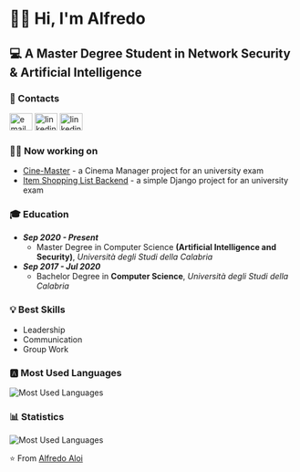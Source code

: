# 👋🏻 Hi, I'm Alfredo

## 💻 A Master Degree Student in Network Security & Artificial Intelligence

### 📧 Contacts
[<img src='https://cdn.jsdelivr.net/npm/simple-icons@4.0.1/icons/gmail.svg' alt='email' height='30' width='40'>](mailto:alfredo_aloi@libero.it)
[<img src='https://cdn.jsdelivr.net/npm/simple-icons@4.0.1/icons/linkedin.svg' alt='linkedin' height='30' width='40'>](https://www.linkedin.com/in/alfredo-aloi/)
[<img src='https://cdn.jsdelivr.net/npm/simple-icons@4.0.1/icons/twitter.svg' alt='linkedin' height='30' width='40'>](https://twitter.com/alfredoaloi/)

### 👨‍💻 Now working on
- [Cine-Master](https://github.com/Cine-Master) - a Cinema Manager project for an university exam
- [Item Shopping List Backend](https://github.com/EricaCoppolillo/SSD_Backend) - a simple Django project for an university exam

### 🎓 Education
- ***Sep 2020 - Present***
	- Master Degree in Computer Science **(Artificial Intelligence and Security)**, *Università degli Studi della Calabria*
- ***Sep 2017 - Jul 2020***
	- Bachelor Degree in **Computer Science**, *Università degli Studi della Calabria*

### 💡 Best Skills
- Leadership
- Communication
- Group Work

### 🅰️ Most Used Languages
![Most Used Languages](https://github-readme-stats.vercel.app/api/top-langs?username=alfredoaloi&show_icons=true&locale=en&layout=compact)

### 📊 Statistics
![Most Used Languages](https://github-readme-stats.vercel.app/api?username=alfredoaloi&show_icons=true&locale=en)

⭐️ From [Alfredo Aloi](https://github.com/alfredoaloi)

